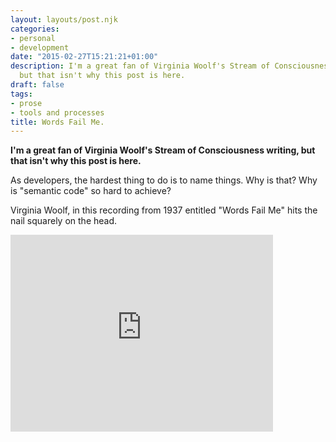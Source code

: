 ```yaml
---
layout: layouts/post.njk
categories:
- personal
- development
date: "2015-02-27T15:21:21+01:00"
description: I'm a great fan of Virginia Woolf's Stream of Consciousness writing,
  but that isn't why this post is here.
draft: false
tags:
- prose
- tools and processes
title: Words Fail Me.
---
```


**I'm a great fan of Virginia Woolf's Stream of Consciousness writing, but that isn't why this post is here.**

As developers, the hardest thing to do is to name things. Why is that? Why is "semantic code" so hard to achieve?

Virginia Woolf, in this recording from 1937 entitled "Words Fail Me" hits the nail squarely on the head.

<iframe width="420" height="315" src="https://www.youtube.com/embed/E8czs8v6PuI" frameborder="0" allowfullscreen></iframe>
